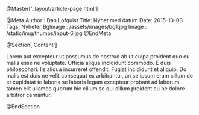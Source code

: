 @Master['_layout/article-page.html']

@Meta
Author : Dan Lofquist
Title: Nyhet med datum
Date: 2015-10-03
Tags: Nyheter
BgImage : /assets/images/bg1.jpg
Image : /static/img/thumbs/input-6.jpg
@EndMeta

@Section['Content']

Lorem aut excepteur ut possumus de nostrud ab ut culpa proident quo eu malis 
esse ne voluptate. Officia aliqua incididunt commodo. E duis philosophari. Iis 
aliqua incurreret offendit. Fugiat incididunt et aliquip. Do malis est duis ne 
velit consequat ex arbitrantur, an se ipsum eram cillum de et cupidatat te 
laboris se laboris legam excepteur probant ad laborum tamen elit ullamco quorum 
hic cillum se qui cillum proident eu ne dolore arbitror cernantur.

@EndSection